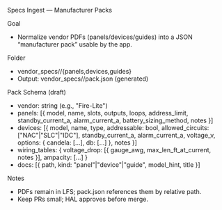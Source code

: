 Specs Ingest — Manufacturer Packs

Goal
- Normalize vendor PDFs (panels/devices/guides) into a JSON “manufacturer pack” usable by the app.

Folder
- vendor_specs/<vendor>/{panels,devices,guides}
- Output: vendor_specs/<vendor>/pack.json (generated)

Pack Schema (draft)
- vendor: string (e.g., "Fire-Lite")
- panels: [{ model, name, slots, outputs, loops, address_limit, standby_current_a, alarm_current_a, battery_sizing_method, notes }]
- devices: [{ model, name, type, addressable: bool, allowed_circuits: ["NAC"|"SLC"|"IDC"], standby_current_a, alarm_current_a, voltage_v, options: { candela: [...], db: [...] }, notes }]
- wiring_tables: { voltage_drop: [{ gauge_awg, max_len_ft_at_current, notes }], ampacity: [...] }
- docs: [{ path, kind: "panel"|"device"|"guide", model_hint, title }]

Notes
- PDFs remain in LFS; pack.json references them by relative path.
- Keep PRs small; HAL approves before merge.

